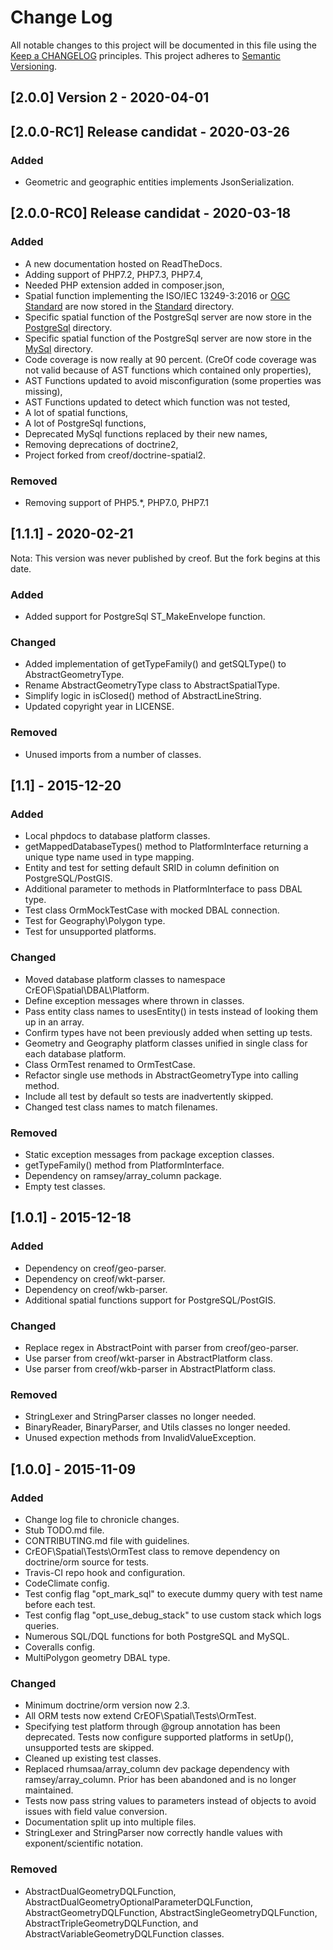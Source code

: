 # Change Log
All notable changes to this project will be documented in this file using the [Keep a CHANGELOG](https://keepachangelog.com/) principles.
This project adheres to [Semantic Versioning](https://semver.org/).

## [2.0.0] Version 2 - 2020-04-01

## [2.0.0-RC1] Release candidat - 2020-03-26

### Added
- Geometric and geographic entities implements JsonSerialization.

## [2.0.0-RC0] Release candidat - 2020-03-18

### Added
- A new documentation hosted on ReadTheDocs.
- Adding support of PHP7.2, PHP7.3, PHP7.4,
- Needed PHP extension added in composer.json,
- Spatial function implementing the ISO/IEC 13249-3:2016 or [OGC Standard](https://www.ogc.org/standards/sfs) are now stored in the [Standard](./lib/CrEOF/Spatial/ORM/Query/AST/Functions/Standard) directory.
- Specific spatial function of the PostgreSql server are now store in the [PostgreSql](./lib/CrEOF/Spatial/ORM/Query/AST/Functions/PostgreSql) directory.
- Specific spatial function of the PostgreSql server are now store in the [MySql](./lib/CrEOF/Spatial/ORM/Query/AST/Functions/MySql) directory.
- Code coverage is now really at 90 percent. (CreOf code coverage was not valid because of AST functions which contained only properties),
- AST Functions updated to avoid misconfiguration (some properties was missing),
- AST Functions updated to detect which function was not tested,
- A lot of spatial functions,
- A lot of PostgreSql functions,
- Deprecated MySql functions replaced by their new names, 
- Removing deprecations of doctrine2,
- Project forked from creof/doctrine-spatial2.
### Removed
- Removing support of PHP5.*, PHP7.0, PHP7.1

## [1.1.1] - 2020-02-21 
Nota: This version was never published by creof. But the fork begins at this date.
### Added
- Added support for PostgreSql ST_MakeEnvelope function.
### Changed
- Added implementation of getTypeFamily() and getSQLType() to AbstractGeometryType.
- Rename AbstractGeometryType class to AbstractSpatialType.
- Simplify logic in isClosed() method of AbstractLineString.
- Updated copyright year in LICENSE.
### Removed
- Unused imports from a number of classes.

## [1.1] - 2015-12-20
### Added
- Local phpdocs to database platform classes.
- getMappedDatabaseTypes() method to PlatformInterface returning a unique type name used in type mapping.
- Entity and test for setting default SRID in column definition on PostgreSQL/PostGIS.
- Additional parameter to methods in PlatformInterface to pass DBAL type.
- Test class OrmMockTestCase with mocked DBAL connection.
- Test for Geography\Polygon type.
- Test for unsupported platforms.

### Changed
- Moved database platform classes to namespace CrEOF\Spatial\DBAL\Platform.
- Define exception messages where thrown in classes.
- Pass entity class names to usesEntity() in tests instead of looking them up in an array.
- Confirm types have not been previously added when setting up tests.
- Geometry and Geography platform classes unified in single class for each database platform.
- Class OrmTest renamed to OrmTestCase.
- Refactor single use methods in AbstractGeometryType into calling method.
- Include all test by default so tests are inadvertently skipped.
- Changed test class names to match filenames.

### Removed
- Static exception messages from package exception classes.
- getTypeFamily() method from PlatformInterface.
- Dependency on ramsey/array_column package.
- Empty test classes.

## [1.0.1] - 2015-12-18
### Added
- Dependency on creof/geo-parser.
- Dependency on creof/wkt-parser.
- Dependency on creof/wkb-parser.
- Additional spatial functions support for PostgreSQL/PostGIS.

### Changed
- Replace regex in AbstractPoint with parser from creof/geo-parser.
- Use parser from creof/wkt-parser in AbstractPlatform class.
- Use parser from creof/wkb-parser in AbstractPlatform class.

### Removed
- StringLexer and StringParser classes no longer needed.
- BinaryReader, BinaryParser, and Utils classes no longer needed.
- Unused expection methods from InvalidValueException.

## [1.0.0] - 2015-11-09
### Added
- Change log file to chronicle changes.
- Stub TODO.md file.
- CONTRIBUTING.md file with guidelines.
- CrEOF\Spatial\Tests\OrmTest class to remove dependency on doctrine/orm source for tests.
- Travis-CI repo hook and configuration.
- CodeClimate config.
- Test config flag "opt_mark_sql" to execute dummy query with test name before each test.
- Test config flag "opt_use_debug_stack" to use custom stack which logs queries.
- Numerous SQL/DQL functions for both PostgreSQL and MySQL.
- Coveralls config.
- MultiPolygon geometry DBAL type.

### Changed
- Minimum doctrine/orm version now 2.3.
- All ORM tests now extend CrEOF\Spatial\Tests\OrmTest.
- Specifying test platform through @group annotation has been deprecated. Tests now configure supported platforms in setUp(), unsupported tests are skipped.
- Cleaned up existing test classes.
- Replaced rhumsaa/array_column dev package dependency with ramsey/array_column. Prior has been abandoned and is no longer maintained.
- Tests now pass string values to parameters instead of objects to avoid issues with field value conversion.
- Documentation split up into multiple files.
- StringLexer and StringParser now correctly handle values with exponent/scientific notation.

### Removed
- AbstractDualGeometryDQLFunction, AbstractDualGeometryOptionalParameterDQLFunction, AbstractGeometryDQLFunction, AbstractSingleGeometryDQLFunction, AbstractTripleGeometryDQLFunction, and AbstractVariableGeometryDQLFunction classes.

